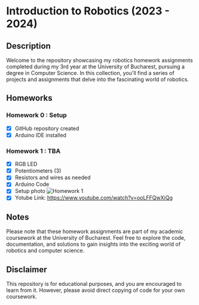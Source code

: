 # Introduction to Robotics (2023 - 2024)

## Description
Welcome to the repository showcasing my robotics homework assignments completed during my 3rd year at the University of Bucharest, pursuing a degree in Computer Science. In this collection, you'll find a series of projects and assignments that delve into the fascinating world of robotics.

## Homeworks
  
### Homework 0 : Setup
- [X] GitHub repository created
- [X] Arduino IDE installed

### Homework 1 : TBA
- [X] RGB LED
- [X] Potentiometers (3)
- [X] Resistors and wires as needed
- [X] Arduino Code
- [X] Setup photo
![Homework 1](/Homework_1/IMG_6201.JPEG)
- [X] Yotube Link: https://www.youtube.com/watch?v=ooLFFQwXiQg

## Notes
Please note that these homework assignments are part of my academic coursework at the University of Bucharest. Feel free to explore the code, documentation, and solutions to gain insights into the exciting world of robotics and computer science.

## Disclaimer
This repository is for educational purposes, and you are encouraged to learn from it. However, please avoid direct copying of code for your own coursework.
